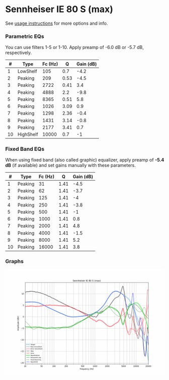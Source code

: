 # Sennheiser IE 80 S (max)
See [usage instructions](https://github.com/jaakkopasanen/AutoEq#usage) for more options and info.

### Parametric EQs
You can use filters 1-5 or 1-10. Apply preamp of -6.0 dB or -5.7 dB, respectively.

|   # | Type      |   Fc (Hz) |    Q |   Gain (dB) |
|-----|-----------|-----------|------|-------------|
|   1 | LowShelf  |       105 | 0.7  |        -4.2 |
|   2 | Peaking   |       209 | 0.53 |        -4.5 |
|   3 | Peaking   |      2722 | 0.41 |         3.4 |
|   4 | Peaking   |      4888 | 2.2  |        -9.8 |
|   5 | Peaking   |      8365 | 0.51 |         5.8 |
|   6 | Peaking   |      1026 | 3.09 |         0.9 |
|   7 | Peaking   |      1298 | 2.36 |        -0.4 |
|   8 | Peaking   |      1431 | 3.14 |        -0.8 |
|   9 | Peaking   |      2177 | 3.41 |         0.7 |
|  10 | HighShelf |     10000 | 0.7  |        -1   |

### Fixed Band EQs
When using fixed band (also called graphic) equalizer, apply preamp of **-5.4 dB** (if available) and set gains manually with these parameters.

|   # | Type    |   Fc (Hz) |    Q |   Gain (dB) |
|-----|---------|-----------|------|-------------|
|   1 | Peaking |        31 | 1.41 |        -4.5 |
|   2 | Peaking |        62 | 1.41 |        -3.7 |
|   3 | Peaking |       125 | 1.41 |        -4   |
|   4 | Peaking |       250 | 1.41 |        -3.8 |
|   5 | Peaking |       500 | 1.41 |        -1   |
|   6 | Peaking |      1000 | 1.41 |         0.8 |
|   7 | Peaking |      2000 | 1.41 |         4.8 |
|   8 | Peaking |      4000 | 1.41 |        -1.5 |
|   9 | Peaking |      8000 | 1.41 |         5.2 |
|  10 | Peaking |     16000 | 1.41 |         3.8 |

### Graphs
![](./Sennheiser%20IE%2080%20S%20(max).png)
